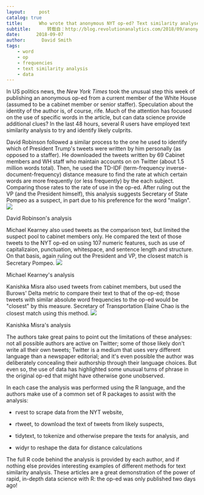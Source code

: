 ```yaml
---
layout:     post
catalog: true
title:      Who wrote that anonymous NYT op-ed? Text similarity analyses with R
subtitle:      转载自：http://blog.revolutionanalytics.com/2018/09/anonymous-nyt-op-ed.html
date:      2018-09-07
author:      David Smith
tags:
    - word
    - op
    - frequencies
    - text similarity analysis
    - data
---
```


In US politics news, the *New York Times* took the unusual step this week of publishing an anonymous op-ed from a current member of the White House (assumed to be a cabinet member or senior staffer). Speculation about the identity of the author is, of course, rife. Much of the attention has focused on the use of specific words in the article, but can data science provide additional clues? In the last 48 hours, several R users have employed text similarity analysis to try and identify likely culprits.

David Robinson followed a similar process to the one he used to identify which of President Trump's tweets were written by him personally (as opposed to a staffer). He downloaded the tweets written by 69 Cabinet members and WH staff who maintain accounts on on Twitter (about 1.5 million words total). Then, he used the TD-IDF (term-frequency inverse-document-frequency) distance measure to find the rate at which certain words are more frequently (or less frequently) by the each subject. Comparing those rates to the rate of use in the op-ed. After ruling out the VP (and the President himself), this analysis suggests Secretary of State Pompeo as a suspect, in part due to his preference for the word "malign".
![](http://a1.typepad.com/6a0105360ba1c6970c022ad38f9e59200d-800wi)


David Robinson's analysis

Michael Kearney also used tweets as the comparison text, but limited the suspect pool to cabinet members only. He compared the text of those tweets to the NYT op-ed on using 107 numeric features, such as use of capitalizaion, punctuation, whitespace, and sentence length and structure. On that basis, again ruling out the President and VP, the closest match is Secretary Pompeo.
![](http://a5.typepad.com/6a0105360ba1c6970c022ad38f9e5d200d-800wi)


Michael Kearney's analysis

Kanishka Misra also used tweets from cabinet members, but used the Burows' Delta metric to compare their text to that of the op-ed; those tweets with similar absolute word frequencies to the op-ed would be "closest" by this measure. Secretary of Transportation Elaine Chao is the closest match using this method.
![](http://a5.typepad.com/6a0105360ba1c6970c022ad38f9e9d200d-800wi)


Kanishka Misra's analysis

The authors take great pains to point out the limitations of these analyses: not all possible authors are active on Twitter; some of those likely don't write all their own tweets; Twitter is a medium that uses very different language than a newspaper editorial; and it's even possible the author was deliberately concealing their authorship through their language choices. But even so, the use of data has highlighted some unusual turns of phrase in the original op-ed that might have otherwise gone unobserved.

In each case the analysis was performed using the R language, and the authors make use of a common set of R packages to assist with the analysis:

- rvest to scrape data from the NYT website,

- rtweet, to download the text of tweets from likely suspects,

- tidytext, to tokenize and otherwise prepare the texts for analysis, and

- widyr to reshape the data for distance calculations


The full R code behind the analysis is provided by each author, and if nothing else provides interesting examples of different methods for text similarity analysis. These articles are a great demonstration of the power of rapid, in-depth data science with R: the op-ed was only published two days ago!

 
